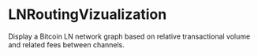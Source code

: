 # LNRoutingVizualization
Display a Bitcoin LN network graph based on relative transactional volume and related fees between channels.
